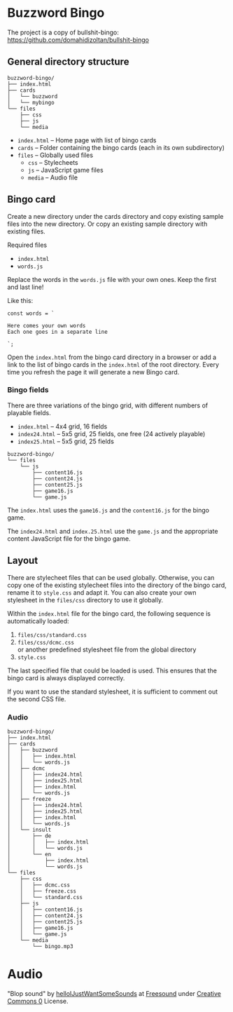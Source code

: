 # Buzzword Bingo

The project is a copy of bullshit-bingo:
https://github.com/domahidizoltan/bullshit-bingo

## General directory structure

```
buzzword-bingo/
├── index.html
├── cards
│   └── buzzword
│   └── mybingo
└── files
    ├── css
    ├── js
    └── media
```

+ `index.html` – Home page with list of bingo cards
+ `cards` – Folder containing the bingo cards (each in its own subdirectory)
+ `files` – Globally used files
  - `css` – Stylecheets
  - `js` – JavaScript game files
  - `media` – Audio file
 
## Bingo card
Create a new directory under the cards directory and copy existing sample files into the new directory.
Or copy an existing sample directory with existing files.

Required files

+ `index.html`
+ `words.js`

Replace the words in the `words.js` file with your own ones. Keep the first and last line!

Like this:

```
const words = `

Here comes your own words
Each one goes in a separate line

`;
```

Open the `index.html` from the bingo card directory in a browser or add a link to the list of bingo cards in the `index.html` of the root directory.
Every time you refresh the page it will generate a new Bingo card.

### Bingo fields

There are three variations of the bingo grid, with different numbers of playable fields.

+ `index.html` – 4x4 grid, 16 fields
+ `index24.html` – 5x5 grid, 25 fields, one free (24 actively playable)
+ `index25.html` – 5x5 grid, 25 fields

```
buzzword-bingo/
└── files
    └── js
        ├── content16.js
        ├── content24.js
        ├── content25.js
        ├── game16.js
        └── game.js
```

The `index.html` uses the `game16.js` and the `content16.js` for the bingo game.

The `index24.html` and `index.25.html` use the `game.js` and the appropriate content JavaScript file for the bingo game.

## Layout

There are stylecheet files that can be used globally.
Otherwise, you can copy one of the existing stylecheet files into the directory of the bingo card, rename it to `style.css` and adapt it.
You can also create your own stylesheet in the `files/css` directory to use it globally.

Within the `index.html` file for the bingo card, the following sequence is automatically loaded:

1. `files/css/standard.css`
2. `files/css/dcmc.css`  
or another predefined stylesheet file from the global directory
3. `style.css`

The last specified file that could be loaded is used.
This ensures that the bingo card is always displayed correctly.

If you want to use the standard stylesheet, it is sufficient to comment out the second CSS file.

### Audio


```
buzzword-bingo/
├── index.html
├── cards
│   ├── buzzword
│   │   ├── index.html
│   │   └── words.js
│   ├── dcmc
│   │   ├── index24.html
│   │   ├── index25.html
│   │   ├── index.html
│   │   └── words.js
│   ├── freeze
│   │   ├── index24.html
│   │   ├── index25.html
│   │   ├── index.html
│   │   └── words.js
│   └── insult
│       ├── de
│       │   ├── index.html
│       │   └── words.js
│       └── en
│           ├── index.html
│           └── words.js
└── files
    ├── css
    │   ├── dcmc.css
    │   ├── freeze.css
    │   └── standard.css
    ├── js
    │   ├── content16.js
    │   ├── content24.js
    │   ├── content25.js
    │   ├── game16.js
    │   └── game.js
    └── media
        └── bingo.mp3
```

# Audio
"Blop sound" by [helloIJustWantSomeSounds](https://freesound.org/s/609207/) at [Freesound](https://freesound.org/) under [Creative Commons 0](https://creativecommons.org/publicdomain/zero/1.0/) License.
